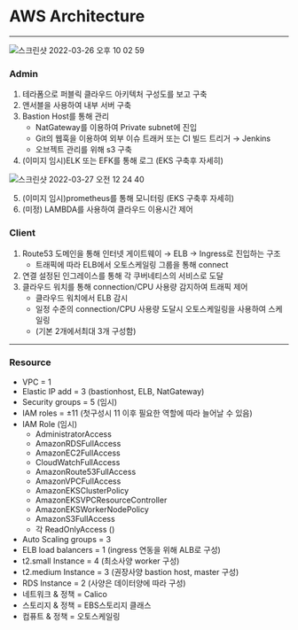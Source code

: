 # **AWS Architecture**
- - -
![스크린샷 2022-03-26 오후 10 02 59](https://user-images.githubusercontent.com/43293666/160240678-d622f101-8857-4cc6-8eaf-107f7d8fb0fa.png)

### Admin
  1. 테라폼으로 퍼블릭 클라우드 아키텍처 구성도를 보고 구축
  2. 앤서블을 사용하여 내부 서버 구축
  3. Bastion Host를 통해 관리
        - NatGateway를 이용하여 Private subnet에 진입
        - Git의 웹훅을 이용하여 외부 이슈 트래커 또는 CI 빌드 트리거 → Jenkins
        - 오브젝트 관리를 위해 s3 구축
  4. (이미지 임시)ELK 또는 EFK를 통해 로그 (EKS 구축후 자세히)
  
 ![스크린샷 2022-03-27 오전 12 24 40](https://user-images.githubusercontent.com/43293666/160246167-da5190d8-5cf2-4a27-9db4-691c62ce7bbe.png)
 
  5. (이미지 임시)prometheus를 통해 모니터링 (EKS 구축후 자세히)
  6. (미정) LAMBDA를 사용하여 클라우드 이용시간 제어
 
### Client
  1. Route53 도메인을 통해 인터넷 게이트웨이 → ELB → Ingress로 진입하는 구조
        - 트래픽에 따라 ELB에서 오토스케일링 그룹을 통해 connect
  2. 연결 설정된 인그레이스를 통해 각 쿠버네티스의 서비스로 도달
  3. 클라우드 워치를 통해 connection/CPU 사용량 감지하여 트래픽 제어
        - 클라우드 워치에서 ELB 감시
        - 일정 수준의 connection/CPU 사용량 도달시 오토스케일링을 사용하여 스케일링
        - (기본 2개에서최대 3개 구성함)
- - -
###  Resource
- VPC = 1 
- Elastic IP add = 3 (bastionhost, ELB, NatGateway)
- Security groups = 5 (임시)
- IAM roles = ±11 (첫구성시 11 이후 필요한 역할에 따라 늘어날 수 있음)
- IAM Role (임시)
    - AdministratorAccess
    - AmazonRDSFullAccess
    - AmazonEC2FullAccess
    - CloudWatchFullAccess
    - AmazonRoute53FullAccess
    - AmazonVPCFullAccess
    - AmazonEKSClusterPolicy
    - AmazonEKSVPCResourceController
    - AmazonEKSWorkerNodePolicy
    - AmazonS3FullAccess
    - 각 ReadOnlyAccess ()
- Auto Scaling groups =  3 
- ELB load balancers =  1 (ingress 연동을 위해 ALB로 구성)
- t2.small Instance = 4 (최소사양 worker 구성)
- t2.medium Instance = 3 (권장사양 bastion host, master 구성)
- RDS Instance = 2 (사양은 데이터양에 따라 구성)
- 네트워크 & 정책 = Calico
- 스토리지 & 정책 = EBS스토리지 클래스
- 컴퓨트 & 정책 = 오토스케일링 
